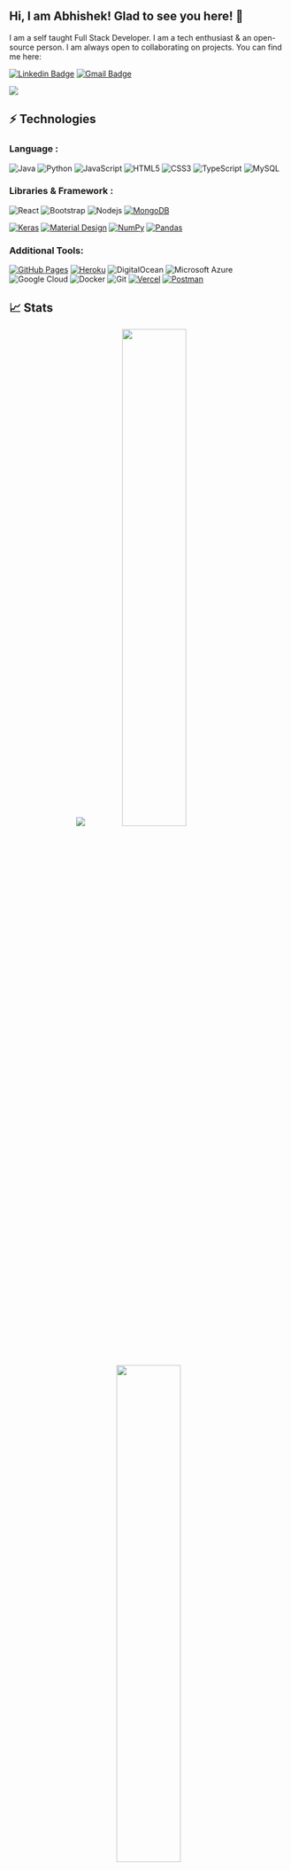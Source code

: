 ## Hi, I am Abhishek! Glad to see you here! 👋

I am a self taught Full Stack Developer. I am a tech enthusiast & an open-source person. I am always open to collaborating on projects. You can find me here:


[![Linkedin Badge](https://img.shields.io/badge/-AbhishekKumar-blue?style=flat-square&logo=Linkedin&logoColor=white&link=https://www.linkedin.com/in/abhishek-kumar12/)](https://www.linkedin.com/in/abhishek-kumar12/)
[![Gmail Badge](https://img.shields.io/badge/-abhishek22512@gmail.com-c14438?style=flat-square&logo=Gmail&logoColor=white&link=mailto:abhishek22512@gmail.com)](mailto:abhishek22512@gmail.com)

<div>
<img align="center" src="https://i.imgur.com/4ASafy0.png">
</div>


## ⚡ Technologies

### Language :
![Java](https://img.shields.io/badge/-java-E34A86?style=flat-square&logo=java)
![Python](https://img.shields.io/badge/-Python-black?style=flat-square&logo=Python)
![JavaScript](https://img.shields.io/badge/-JavaScript-black?style=flat-square&logo=javascript)
![HTML5](https://img.shields.io/badge/-HTML5-E34F26?style=flat-square&logo=html5&logoColor=white)
![CSS3](https://img.shields.io/badge/-CSS3-1572B6?style=flat-square&logo=css3)
![TypeScript](https://img.shields.io/badge/-TypeScript-007ACC?style=flat-square&logo=typescript)
![MySQL](https://img.shields.io/badge/-MySQL-black?style=flat-square&logo=mysql)

### Libraries & Framework :

![React](https://img.shields.io/badge/-React-black?style=flat-square&logo=react)
![Bootstrap](https://img.shields.io/badge/-Bootstrap-563D7C?style=flat-square&logo=bootstrap)
![Nodejs](https://img.shields.io/badge/-Nodejs-black?style=flat-square&logo=Node.js)
<a href="#"><img alt="MongoDB" src ="https://img.shields.io/badge/MongoDB-%234ea94b.svg?logo=mongodb&logoColor=white"></a>

<a href="#"><img alt="Keras" src="https://img.shields.io/badge/Keras%20-%23D00000.svg?logo=Keras&logoColor=white"></a>
<a href="#"><img alt="Material Design" src="https://img.shields.io/badge/Material%20Design%20-%230081CB.svg?logo=material-design&logoColor=white"></a>
<a href="#"><img alt="NumPy" src="https://img.shields.io/badge/Numpy%20-%23013243.svg?logo=numpy&logoColor=white"></a>
<a href="#"><img alt="Pandas" src="https://img.shields.io/badge/Pandas%20-%23150458.svg?logo=pandas&logoColor=white"></a>

### Additional Tools:

<a href="#"><img alt="GitHub Pages" src="https://img.shields.io/badge/GitHub%20Pages-%23327FC7.svg?logo=github&logoColor=white"></a>
<a href="#"><img alt="Heroku" src="https://img.shields.io/badge/Heroku%20-%23430098.svg?logo=heroku&logoColor=white"></a>
![DigitalOcean](https://img.shields.io/badge/-Digital%20Ocean-darkblue?style=flat-square&logo=digitalocean)
![Microsoft Azure](https://img.shields.io/badge/Microsoft%20Azure-232F7E?style=flat-square&logo=microsoft-azure)
![Google Cloud](https://img.shields.io/badge/Google%20Cloud-black?style=flat-square&logo=google-cloud)
![Docker](https://img.shields.io/badge/-Docker-black?style=flat-square&logo=docker)
![Git](https://img.shields.io/badge/-Git-black?style=flat-square&logo=git)
<a href="#"><img alt="Vercel" src="https://img.shields.io/badge/Vercel%20-%23000000.svg?logo=vercel&logoColor=white"></a>
<a href="#"><img alt="Postman" src="https://img.shields.io/badge/Postman-FF6C37?logo=postman&logoColor=white"></a>


## 📈 Stats
<p align="center">
	<img src="https://activity-graph.herokuapp.com/graph?username=octonawish-akcodes&bg_color=0f2d3d&color=1cadfb&line=1cadfb&point=1cadfb&area=true&hide_border=true">

  <img width="48%" src="https://github-readme-stats.vercel.app/api?username=octonawish-akcodes&show_icons=true&theme=tokyonight" />
  <img width="48%" src="https://github-readme-streak-stats.herokuapp.com/?user=octonawish-akcodes&theme=tokyonight" />
</p>

## My Recent Blogs

<p align="left">
<a href="https://blog.commclassroom.org/a-complete-guide-to-gsoc" title="A complete guide to GSoC"><img src="https://blog.commclassroom.org/_next/image?url=https%3A%2F%2Fcdn.hashnode.com%2Fres%2Fhashnode%2Fimage%2Fupload%2Fv1656592222013%2FeY_tK_Trk.jpg%3Fw%3D1600%26h%3D840%26fit%3Dcrop%26crop%3Dentropy%26auto%3Dcompress%2Cformat%26format%3Dwebp&w=1920&q=75" alt="A complete guide to GSoC" width="250px" align="left" /></a>
<a href="https://blog.commclassroom.org/a-complete-guide-to-gsoc" title="A complete guide to GSoC"><strong>A complete guide to GSoC</strong></a>
<br/> What is GSoC?<br>
GSoC(Google Summer Of Code) is a global, online mentoring program focused on introducing new contributors to open source software development. GSoC contributors work on a 12+ week programming project with the guidance of mentors from their open-source organization. </p>
<br>
<p align="left">
<a href="https://blog.kubeworld.org/everything-about-cncf" title="Everything about CNCF"><img src="https://blog.kubeworld.org/_next/image?url=https%3A%2F%2Fcdn.hashnode.com%2Fres%2Fhashnode%2Fimage%2Fupload%2Fv1655736127046%2FADqIzYVB0.png%3Fw%3D1600%26h%3D840%26fit%3Dcrop%26crop%3Dentropy%26auto%3Dcompress%2Cformat%26format%3Dwebp&w=1920&q=75" alt="Everything about CNCF" width="250px" align="left" /></a>
<a href="https://blog.kubeworld.org/everything-about-cncf" title="Everything about CNCF"><strong>Everything about CNCF</strong></a>
<br/> What is CNCF?<br>
CNCF (Cloud Native Computing Foundation) is a Linux Foundation project founded in 2015 to help advance container technology and align the tech industry around its evolution. It was announced alongside Kubernetes 1.0, an open-source container cluster manager, contributing to the Linux Foundation by Google as a seed technology.</p>
<p align="left">
<a href="https://kubesimplify.com/my-kubecon-euvirtual-experience" title="My Kubecon experience(Virtual)"><img src="https://kubesimplify.com/_next/image?url=https%3A%2F%2Fcdn.hashnode.com%2Fres%2Fhashnode%2Fimage%2Fupload%2Fv1653670362189%2F6b_13fFbT.jpg%3Fw%3D1600%26h%3D840%26fit%3Dcrop%26crop%3Dentropy%26auto%3Dcompress%2Cformat%26format%3Dwebp&w=1920&q=75" alt="My Kubecon Experience(Virtual)" width="250px" align="left" /></a>
<a href="https://kubesimplify.com/my-kubecon-euvirtual-experience" title="My Kubecon experience(Virtual)"><strong>My Kubecon Experience(Virtual)</strong></a>
<br/> What is Kubecon?<br>
The Cloud Native Computing Foundation organizes this flagship conference which gathers adopters and technologists from leading open source and cloud-native communities together in one place.</p>
<br>
<br>
<p align="left">
<a href="https://kubesimplify.com/a-complete-walk-through-of-devops" title="A Complete Walkthrough of DevOps"><img src="https://kubesimplify.com/_next/image?url=https%3A%2F%2Fcdn.hashnode.com%2Fres%2Fhashnode%2Fimage%2Fupload%2Fv1649860495113%2FoqWCCcT_1.jpg%3Fw%3D1600%26h%3D840%26fit%3Dcrop%26crop%3Dentropy%26auto%3Dcompress%2Cformat%26format%3Dwebp&w=1920&q=75" alt="A Complete Walkthrough of DevOps" width="250px" align="left" /></a>
<a href="https://kubesimplify.com/a-complete-walk-through-of-devops" title="A Complete Walkthrough of DevOps"><strong>A Complete Walkthrough of DevOps</strong></a>
<br/> What is DevOps?<br>
In this blog, we are going to discuss why there is a need to evolve DevOps in the IT industry. We will be going to Dive deep into the DevOps in order to understand what actually this thing is.</p>
<br>

<p align="center">
  <img src="https://readme-typing-svg.herokuapp.com?color=%2336BCF7&lines=Thanks+for+visiting!!!"
</p>
![](https://user-images.githubusercontent.com/73097560/115834477-dbab4500-a447-11eb-908a-139a6edaec5c.gif)
